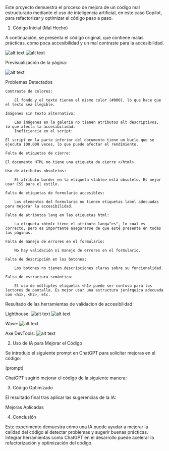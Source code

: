 Este proyecto demuestra el proceso de mejora de un código mal estructurado mediante el uso de inteligencia artificial, en este caso Copilot, para refactorizar y optimizar el código paso a paso.

1. Código Inicial (Mal Hecho)

A continuación, se presenta el código original, que contiene malas prácticas, como poca accesibilidad y un mal contraste para la accesibilidad.

![alt text](image-1.png)
![alt text](image-2.png)

Previsualización de la página:

![alt text](image-6.png)

Problemas Detectados

    Contraste de colores:

        El fondo y el texto tienen el mismo color (#000), lo que hace que el texto sea ilegible.

    Imágenes sin texto alternativo:

        Las imágenes en la galería no tienen atributos alt descriptivos, lo que afecta la accesibilidad.
        Ineficiencia en el script:

    El script en la parte inferior del documento tiene un bucle que se ejecuta 100,000 veces, lo que puede afectar el rendimiento.

    Falta de etiquetas de cierre:

    El documento HTML no tiene una etiqueta de cierre </html>.

    Uso de atributos obsoletos:

        El atributo border en la etiqueta <table> está obsoleto. Es mejor usar CSS para el estilo.

    Falta de etiquetas de formulario accesibles:

        Los elementos del formulario no tienen etiquetas label adecuadas para mejorar la accesibilidad.

    Falta de atributos lang en las etiquetas html:

        La etiqueta <html> tiene el atributo lang="es", lo cual es correcto, pero es importante asegurarse de que esté presente en todas las páginas.

    Falta de manejo de errores en el formulario:

        No hay validación ni manejo de errores en el formulario.

    Falta de descripción en los botones:

        Los botones no tienen descripciones claras sobre su funcionalidad.

    Falta de estructura semántica:

        El uso de múltiples etiquetas <h1> puede ser confuso para los lectores de pantalla. Es mejor usar una estructura jerárquica adecuada con <h1>, <h2>, etc.

Resultado de las herramientas de validacion de accesibilidad:

Lighthouse:
![alt text](image.png)
![alt text](image-3.png)

Wave:
![alt text](image-4.png)

Axe DevTools:
![alt text](image-5.png)

2. Uso de IA para Mejorar el Código

Se introdujo el siguiente prompt en ChatGPT para solicitar mejoras en el código:

(prompt)

ChatGPT sugirió mejorar el código de la siguiente manera:



3. Código Optimizado

El resultado final tras aplicar las sugerencias de la IA:




Mejoras Aplicadas




4. Conclusión

Este experimento demuestra cómo una IA puede ayudar a mejorar la calidad del código al detectar problemas y sugerir buenas prácticas. Integrar herramientas como ChatGPT en el desarrollo puede acelerar la refactorización y optimización del código.

